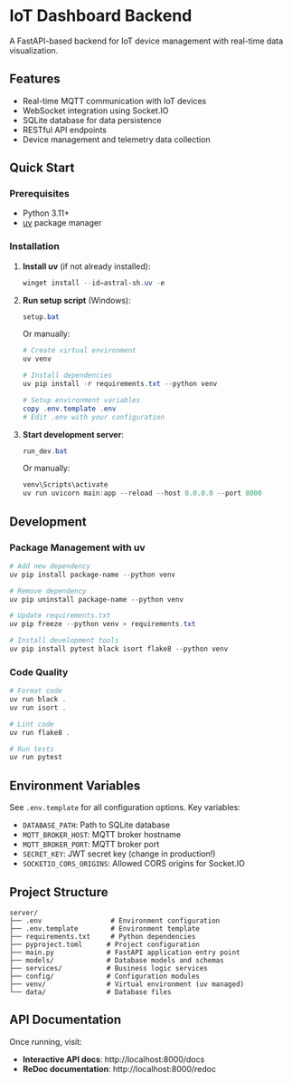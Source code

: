 # IoT Dashboard Backend

A FastAPI-based backend for IoT device management with real-time data visualization.

## Features

- Real-time MQTT communication with IoT devices
- WebSocket integration using Socket.IO
- SQLite database for data persistence
- RESTful API endpoints
- Device management and telemetry data collection

## Quick Start

### Prerequisites

- Python 3.11+
- [uv](https://github.com/astral-sh/uv) package manager

### Installation

1. **Install uv** (if not already installed):

   ```powershell
   winget install --id=astral-sh.uv -e
   ```

2. **Run setup script** (Windows):

   ```powershell
   setup.bat
   ```

   Or manually:

   ```powershell
   # Create virtual environment
   uv venv

   # Install dependencies
   uv pip install -r requirements.txt --python venv

   # Setup environment variables
   copy .env.template .env
   # Edit .env with your configuration
   ```

3. **Start development server**:

   ```powershell
   run_dev.bat
   ```

   Or manually:

   ```powershell
   venv\Scripts\activate
   uv run uvicorn main:app --reload --host 0.0.0.0 --port 8000
   ```

## Development

### Package Management with uv

```powershell
# Add new dependency
uv pip install package-name --python venv

# Remove dependency
uv pip uninstall package-name --python venv

# Update requirements.txt
uv pip freeze --python venv > requirements.txt

# Install development tools
uv pip install pytest black isort flake8 --python venv
```

### Code Quality

```powershell
# Format code
uv run black .
uv run isort .

# Lint code
uv run flake8 .

# Run tests
uv run pytest
```

## Environment Variables

See `.env.template` for all configuration options. Key variables:

- `DATABASE_PATH`: Path to SQLite database
- `MQTT_BROKER_HOST`: MQTT broker hostname
- `MQTT_BROKER_PORT`: MQTT broker port
- `SECRET_KEY`: JWT secret key (change in production!)
- `SOCKETIO_CORS_ORIGINS`: Allowed CORS origins for Socket.IO

## Project Structure

```
server/
├── .env                 # Environment configuration
├── .env.template        # Environment template
├── requirements.txt     # Python dependencies
├── pyproject.toml      # Project configuration
├── main.py             # FastAPI application entry point
├── models/             # Database models and schemas
├── services/           # Business logic services
├── config/             # Configuration modules
├── venv/               # Virtual environment (uv managed)
└── data/               # Database files
```

## API Documentation

Once running, visit:

- **Interactive API docs**: http://localhost:8000/docs
- **ReDoc documentation**: http://localhost:8000/redoc

